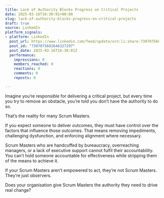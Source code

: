```yaml
---
title: Lack of Authority Blocks Progress on Critical Projects
date: 2025-03-16T16:30:01+00:00
slug: lack-of-authority-blocks-progress-on-critical-projects
draft: true
source: LinkedIn
platform_signals:
- platform: LinkedIn
  post_url: https://www.linkedin.com/feed/update/urn:li:share:7307075682646327297
  post_id: "7307075682646327297"
  post_date: 2025-03-16T16:30:01Z
  performance:
    impressions: 0
    members_reached: 0
    reactions: 0
    comments: 0
    reposts: 0

---
```

Imagine you’re responsible for delivering a critical project, but every time you try to remove an obstacle, you’re told you don’t have the authority to do so.

That’s the reality for many Scrum Masters.

If you expect someone to deliver outcomes, they must have control over the factors that influence those outcomes. That means removing impediments, challenging dysfunction, and enforcing alignment where necessary.

Scrum Masters who are handcuffed by bureaucracy, overreaching managers, or a lack of executive support cannot fulfil their accountability. You can’t hold someone accountable for effectiveness while stripping them of the means to achieve it.

If your Scrum Masters aren’t empowered to act, they’re not Scrum Masters. They’re just observers.

Does your organisation give Scrum Masters the authority they need to drive real change?
